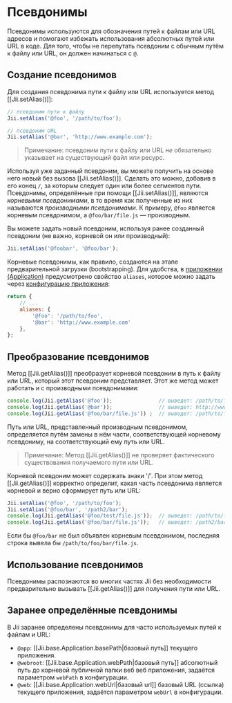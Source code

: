 Псевдонимы 
=========

Псевдонимы используются для обозначения путей к файлам или URL адресов и помогают избежать использования абсолютных путей
или URL в коде. Для того, чтобы не перепутать псевдоним с обычным путём к файлу или URL, он должен начинаться с `@`.

Создание псевдонимов <span id="defining-aliases"></span>
--------------------

Для создания псевдонима пути к файлу или URL используется метод [[Jii.setAlias()]]:

```js
// псевдоним пути к файлу
Jii.setAlias('@foo', '/path/to/foo');

// псевдоним URL
Jii.setAlias('@bar', 'http://www.example.com');
```

> Примечание: псевдоним пути к файлу или URL *не* обязательно указывает на существующий файл или ресурс.

Используя уже заданный псевдоним, вы можете получить на основе него новый без вызова [[Jii.setAlias()]]. Сделать это
можно, добавив в его конец `/`, за которым следует один или более сегментов пути. Псевдонимы, определённые при помощи
[[Jii.setAlias()]], являются *корневыми псевдонимами*, в то время как полученные из них называются *производными
псевдонимами*. К примеру, `@foo` является корневым псевдонимом, а `@foo/bar/file.js` — производным.

Вы можете задать новый псевдоним, используя ранее созданный псевдоним (не важно, корневой он или производный):

```js
Jii.setAlias('@foobar', '@foo/bar');
```

Корневые псевдонимы, как правило, создаются на этапе предварительной загрузки (bootstrapping).
Для удобства, в [приложении (Application)](structure-applications) предусмотрено свойство `aliases`, которое можно
задать через [конфигурацию приложения](concept-configurations):

```js
return {
    // ...
    aliases: {
        '@foo': '/path/to/foo',
        '@bar': 'http://www.example.com'
    },
};
```

Преобразование псевдонимов <span id="resolving-aliases"></span>
----------------------------------------------------

Метод [[Jii.getAlias()]] преобразует корневой псевдоним в путь к файлу или URL, который этот псевдоним представляет.
Этот же метод может работать и с производными псевдонимами:

```js
console.log(Jii.getAlias('@foo'));               // выведет: /path/to/foo
console.log(Jii.getAlias('@bar'));               // выведет: http://www.example.com
console.log(Jii.getAlias('@foo/bar/file.js')) ;  // выведет: /path/to/foo/bar/file.js
```

Путь или URL, представленный производным псевдонимом, определяется путём замены в нём части, соответствующей корневому
псевдониму, на соответствующий ему путь или URL.

> Примечание: Метод [[Jii.getAlias()]] не проверяет фактического существования получаемого пути или URL.

Корневой псевдоним может содержать знаки '/'. При этом метод [[Jii.getAlias()]] корректно определит, какая часть
псевдонима является корневой и верно сформирует путь или URL:

```js
Jii.setAlias('@foo', '/path/to/foo');
Jii.setAlias('@foo/bar', '/path2/bar');
console.log(Jii.getAlias('@foo/test/file.js'));  // выведет: /path/to/foo/test/file.js
console.log(Jii.getAlias('@foo/bar/file.js'));   // выведет: /path2/bar/file.js
```

Если бы `@foo/bar` не был объявлен корневым псевдонимом, последняя строка вывела бы `/path/to/foo/bar/file.js`.

Использование псевдонимов <span id="using-aliases"></span>
------------------------------------------------

Псевдонимы распознаются во многих частях Jii без необходимости предварительно вызывать [[Jii.getAlias()]] для
получения пути или URL.

Заранее определённые псевдонимы <span id="predefined-aliases"></span>
----------------------------------------------------------

В Jii заранее определены псевдонимы для часто используемых путей к файлам и URL:

- `@app`: [[Jii.base.Application.basePath|базовый путь]] текущего приложения.
- `@webroot`: [[Jii.base.Application.webPath|базовый путь]] абсолютный путь до корневой публичной папки веб веб
 приложения, задаётся параметром `webPath` в конфигурации.
- `@web`: [[Jii.base.Application.webUrl|базовый url]] базовый URL (ссылка) текущего приложения, задаётся
 параметром `webUrl` в конфигурации.
